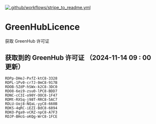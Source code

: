 [![.github/workflows/stripe_to_readme.yml](https://github.com/zjx-kimi/GreenHubLicence/actions/workflows/stripe_to_readme.yml/badge.svg)](https://github.com/zjx-kimi/GreenHubLicence/actions/workflows/stripe_to_readme.yml)
# GreenHubLicence
获取 GreenHub 许可证
## 获取到的 GreenHub 许可证 （2024-11-14 09 : 00 更新）
```
RDPp-DHeJ-PxfZ-ktC8-3328
RDPL-1Pv0-cr7J-0mC8-917B
RDOB-5ZdP-hSWx-k2C8-3DC0
RDO8-6ei9-zsu0-lPC8-BDD7
RDNC-cC3I-o90Y-OOC8-1F47
RDMt-RXSq-j98T-RRC8-5AC7
RDLU-Uoj8-NQaL-yyC8-660B
RDKS-4qRC-iEZI-BdC8-6894
RDKO-Pga9-vCRZ-npC8-A7F3
RDJP-BHcG-oKQg-WrC8-1FCE
```
